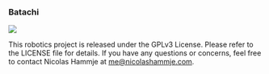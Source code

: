 ### Batachi


![](https://github.com/nicohmje/BATACHI/blob/main/BatachiStandingUp.gif)


This robotics project is released under the GPLv3 License. Please refer to the LICENSE file for details. If you have any questions or concerns, feel free to contact Nicolas Hammje at me@nicolashammje.com.
